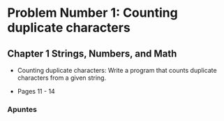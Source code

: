 # Problem Number 1: Counting duplicate characters
## Chapter 1 Strings, Numbers, and Math


* Counting duplicate characters: Write a program that counts duplicate
characters from a given string.

* Pages 11 - 14

### Apuntes